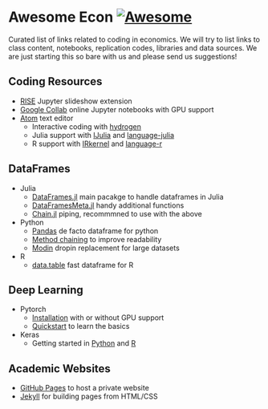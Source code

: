 # Awesome Econ [![Awesome](https://cdn.rawgit.com/sindresorhus/awesome/d7305f38d29fed78fa85652e3a63e154dd8e8829/media/badge.svg)](https://github.com/sindresorhus/awesome)

Curated list of links related to coding in economics. We will try to list links to class content, notebooks, replication codes, libraries and data sources. We are just starting this so bare with us and please send us suggestions!

## Coding Resources
  - [RISE](https://rise.readthedocs.io) Jupyter slideshow extension
  - [Google Collab](https://colab.research.google.com/) online Jupyter notebooks with GPU support
  - [Atom](https://atom.io/) text editor
    - Interactive coding with [hydrogen](https://atom.io/packages/hydrogen)
    - Julia support with [IJulia](https://github.com/JuliaLang/IJulia.jl) and [language-julia](https://atom.io/packages/language-julia)
    - R support with [IRkernel](https://irkernel.github.io/installation/) and [language-r](https://atom.io/packages/language-r)

## DataFrames

 - Julia
   - [DataFrames.jl](https://github.com/JuliaData/DataFrames.jl) main pacakge to handle dataframes in Julia
   - [DataFramesMeta.jl](https://github.com/JuliaData/DataFramesMeta.jl) handy additional functions
   - [Chain.jl](https://github.com/jkrumbiegel/Chain.jl) piping, recommmned to use with the above
- Python
  - [Pandas](https://pandas.pydata.org/) de facto dataframe for python
  - [Method chaining](https://towardsdatascience.com/using-pandas-method-chaining-to-improve-code-readability-d8517c5626ac#:~:text=Method%20chaining%20is%20a%20programmatic,variables%20at%20each%20intermediate%20step.) to improve readability
  - [Modin](https://modin.readthedocs.io/en/latest/) dropin replacement for large datasets
 - R
   - [data.table](https://cran.r-project.org/web/packages/data.table/vignettes/datatable-intro.html) fast dataframe for R

## Deep Learning
- Pytorch
  - [Installation](https://pytorch.org/get-started/locally/) with or without GPU support
  - [Quickstart](https://pytorch.org/tutorials/beginner/basics/intro.html) to learn the basics
- Keras
  - Getting started in [Python](https://keras.io/getting_started/intro_to_keras_for_researchers/) and [R](https://tensorflow.rstudio.com/installation/)

## Academic Websites
- [GitHub Pages](https://pages.github.com/) to host a private website
- [Jekyll](https://jekyllrb.com/) for building pages from HTML/CSS
